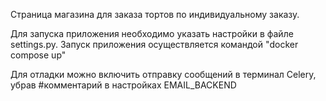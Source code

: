 Страница магазина для заказа тортов по индивидуальному заказу.

Для запуска приложения необходимо указать настройки в файле settings.py.
Запуск приложения осуществляется командой "docker compose up"

Для отладки можно включить отправку сообщений в терминал Celery, убрав #комментарий в настройках EMAIL_BACKEND